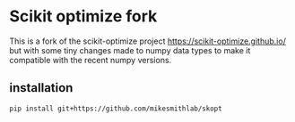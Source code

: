 # Scikit optimize fork

This is a fork of the scikit-optimize project https://scikit-optimize.github.io/ but with some tiny changes made to numpy data types to make it compatible with the recent numpy versions.

## installation

`pip install git+https://github.com/mikesmithlab/skopt`
